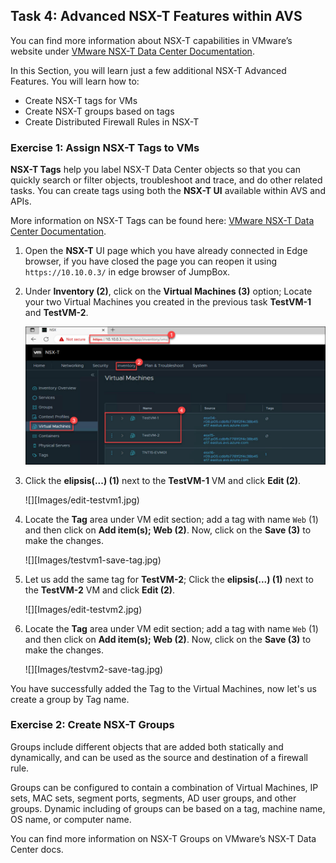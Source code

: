 ## Task 4: Advanced NSX-T Features within AVS
You can find more information about NSX-T capabilities in VMware’s website under [VMware NSX-T Data Center Documentation](https://docs.vmware.com/en/VMware-NSX-T-Data-Center/index.html).

In this Section, you will learn just a few additional NSX-T Advanced Features. You will learn how to:
  * Create NSX-T tags for VMs
  * Create NSX-T groups based on tags
  * Create Distributed Firewall Rules in NSX-T

### Exercise 1: Assign NSX-T Tags to VMs
**NSX-T Tags** help you label NSX-T Data Center objects so that you can quickly search or filter objects, troubleshoot and trace, and do other related tasks.
You can create tags using both the **NSX-T UI** available within AVS and APIs.

More information on NSX-T Tags can be found here: [VMware NSX-T Data Center Documentation](https://docs.vmware.com/en/VMware-NSX-T-Data-Center/3.2/administration/GUID-358DF469-75C8-48C4-B0E2-279E55C7BB3E.html#:~:text=Tags%20Tags%20help%20you%20to%20label%20NSX-T%20Data,create%20tags%20using%20both%20the%20UI%20and%20APIs.).

1. Open the **NSX-T** UI page which you have already connected in Edge browser, if you have closed the page you can reopen it using `https://10.10.0.3/` in edge browser of JumpBox. 

2. Under **Inventory (2)**, click on the **Virtual Machines (3)** option; Locate your two Virtual Machines you created in the previous task **TestVM-1** and **TestVM-2**.
 
   ![](Images/nsx-t-inventory-vms.jpg)
   
3. Click the **elipsis(...) (1)** next to the **TestVM-1** VM and click **Edit (2)**.

   ![][Images/edit-testvm1.jpg)
   
4. Locate the **Tag** area under VM edit section; add a tag with name `Web` (1) and then click on **Add item(s); Web (2)**. Now, click on the **Save (3)** to make the changes.

   ![][Images/testvm1-save-tag.jpg)
   
5. Let us add the same tag for **TestVM-2**;  Click the **elipsis(...) (1)** next to the **TestVM-2** VM and click **Edit (2)**.

   ![][Images/edit-testvm2.jpg)
   
6. Locate the **Tag** area under VM edit section; add a tag with name `Web` (1) and then click on **Add item(s); Web (2)**. Now, click on the **Save (3)** to make the changes.

   ![][Images/testvm2-save-tag.jpg) 
   
You have successfully added the Tag to the Virtual Machines, now let's us create a group by Tag name.

### Exercise 2: Create NSX-T Groups

Groups include different objects that are added both statically and dynamically, and can be used as the source and destination of a firewall rule.

Groups can be configured to contain a combination of Virtual Machines, IP sets, MAC sets, segment ports, segments, AD user groups, and other groups. Dynamic including of groups can be based on a tag, machine name, OS name, or computer name.

You can find more information on NSX-T Groups on VMware’s NSX-T Data Center docs.
